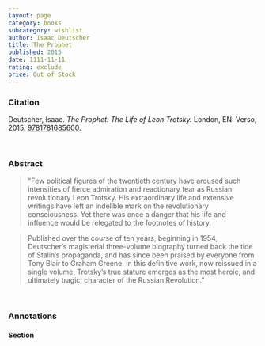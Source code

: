 ```yaml
---
layout: page
category: books
subcategory: wishlist
author: Isaac Deutscher
title: The Prophet
published: 2015
date: 1111-11-11
rating: exclude
price: Out of Stock
---
```


### Citation

Deutscher, Isaac. *The Prophet: The Life of Leon Trotsky.* London, EN: Verso, 2015. [9781781685600](https://www.versobooks.com/en-ca/products/40-the-prophet).

<br>

### Abstract

> "Few political figures of the twentieth century have aroused such intensities of fierce admiration and reactionary fear as Russian revolutionary Leon Trotsky. His extraordinary life and extensive writings have left an indelible mark on the revolutionary consciousness. Yet there was once a danger that his life and influence would be relegated to the footnotes of history.

> Published over the course of ten years, beginning in 1954, Deutscher’s magisterial three-volume biography turned back the tide of Stalin’s propaganda, and has since been praised by everyone from Tony Blair to Graham Greene. In this definitive work, now reissued in a single volume, Trotsky’s true stature emerges as the most heroic, and ultimately tragic, character of the Russian Revolution."

<br>

### Annotations

#### Section

<br>
